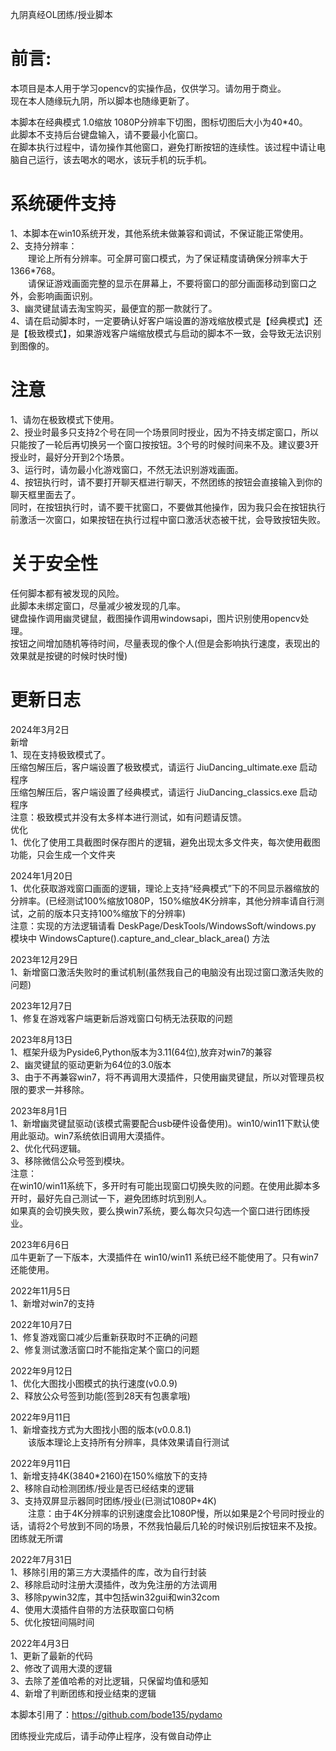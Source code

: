 
九阴真经OL团练/授业脚本  

# 前言:  
本项目是本人用于学习opencv的实操作品，仅供学习。请勿用于商业。  
现在本人随缘玩九阴，所以脚本也随缘更新了。  

本脚本在经典模式 1.0缩放 1080P分辨率下切图，图标切图后大小为40*40。  
此脚本不支持后台键盘输入，请不要最小化窗口。   
在脚本执行过程中，请勿操作其他窗口，避免打断按钮的连续性。该过程中请让电脑自己运行，该去喝水的喝水，该玩手机的玩手机。  

  
# 系统硬件支持  
1、本脚本在win10系统开发，其他系统未做兼容和调试，不保证能正常使用。  
2、支持分辨率：  
&emsp;&emsp;理论上所有分辨率。可全屏可窗口模式，为了保证精度请确保分辨率大于1366*768。  
&emsp;&emsp;请保证游戏画面完整的显示在屏幕上，不要将窗口的部分画面移动到窗口之外，会影响画面识别。  
3、幽灵键鼠请去淘宝购买，最便宜的那一款就行了。  
4、请在启动脚本时，一定要确认好客户端设置的游戏缩放模式是【经典模式】还是【极致模式】，如果游戏客户端缩放模式与启动的脚本不一致，会导致无法识别到图像的。  

# 注意
1、请勿在极致模式下使用。  
2、授业时最多只支持2个号在同一个场景同时授业，因为不持支绑定窗口，所以只能按了一轮后再切换另一个窗口按按钮。3个号的时候时间来不及。建议要3开授业时，最好分开到2个场景。     
3、运行时，请勿最小化游戏窗口，不然无法识别游戏画面。  
4、按钮执行时，请不要打开聊天框进行聊天，不然团练的按钮会直接输入到你的聊天框里面去了。  
同时，在按钮执行时，请不要干扰窗口，不要做其他操作，因为我只会在按钮执行前激活一次窗口，如果按钮在执行过程中窗口激活状态被干扰，会导致按钮失败。    
 
# 关于安全性
任何脚本都有被发现的风险。  
此脚本未绑定窗口，尽量减少被发现的几率。  
键盘操作调用幽灵键鼠，截图操作调用windowsapi，图片识别使用opencv处理。  
按钮之间增加随机等待时间，尽量表现的像个人(但是会影响执行速度，表现出的效果就是按键的时候时快时慢)  

# 更新日志  
2024年3月2日   
新增  
1、现在支持极致模式了。  
压缩包解压后，客户端设置了极致模式，请运行 JiuDancing_ultimate.exe 启动程序  
压缩包解压后，客户端设置了经典模式，请运行 JiuDancing_classics.exe 启动程序  
注意：极致模式并没有太多样本进行测试，如有问题请反馈。  
优化  
1、优化了使用工具截图时保存图片的逻辑，避免出现太多文件夹，每次使用截图功能，只会生成一个文件夹  


2024年1月20日  
1、优化获取游戏窗口画面的逻辑，理论上支持“经典模式”下的不同显示器缩放的分辨率。(已经测试100%缩放1080P，150%缩放4K分辨率，其他分辨率请自行测试，之前的版本只支持100%缩放下的分辨率)  
注意：实现的方法逻辑请看 DeskPage/DeskTools/WindowsSoft/windows.py 模块中 WindowsCapture().capture_and_clear_black_area() 方法  

2023年12月29日  
1、新增窗口激活失败时的重试机制(虽然我自己的电脑没有出现过窗口激活失败的问题)  


2023年12月7日  
1、修复在游戏客户端更新后游戏窗口句柄无法获取的问题  


2023年8月13日  
1、框架升级为Pyside6,Python版本为3.11(64位),放弃对win7的兼容  
2、幽灵键鼠的驱动更新为64位的3.0版本  
3、由于不再兼容win7，将不再调用大漠插件，只使用幽灵键鼠，所以对管理员权限的要求一并移除。  


2023年8月1日  
1、新增幽灵键鼠驱动(该模式需要配合usb硬件设备使用)。win10/win11下默认使用此驱动。win7系统依旧调用大漠插件。    
2、优化代码逻辑。  
3、移除微信公众号签到模块。  
注意：  
在win10/win11系统下，多开时有可能出现窗口切换失败的问题。在使用此脚本多开时，最好先自己测试一下，避免团练时坑到别人。  
如果真的会切换失败，要么换win7系统，要么每次只勾选一个窗口进行团练授业。

2023年6月6日  
瓜牛更新了一下版本，大漠插件在 win10/win11 系统已经不能使用了。只有win7还能使用。  

2022年11月5日  
1、新增对win7的支持  

2022年10月7日  
1、修复游戏窗口减少后重新获取时不正确的问题  
2、修复测试激活窗口时不能指定某个窗口的问题  


2022年9月12日  
1、优化大图找小图模式的执行速度(v0.0.9)  
2、释放公众号签到功能(签到28天有包裹拿哦)


2022年9月11日  
1、新增查找方式为大图找小图的版本(v0.0.8.1)  
&emsp;&emsp;该版本理论上支持所有分辨率，具体效果请自行测试


2022年9月11日  
1、新增支持4K(3840*2160)在150%缩放下的支持  
2、移除自动检测团练/授业是否已经结束的逻辑  
3、支持双屏显示器同时团练/授业(已测试1080P+4K)  
&emsp;&emsp;注意：由于4K分辨率的识别速度会比1080P慢，所以如果是2个号同时授业的话，请将2个号放到不同的场景，不然我怕最后几轮的时候识别后按钮来不及按。团练就无所谓  

2022年7月31日  
1、移除引用的第三方大漠插件的库，改为自行封装  
2、移除启动时注册大漠插件，改为免注册的方法调用  
3、移除pywin32库，其中包括win32gui和win32com  
4、使用大漠插件自带的方法获取窗口句柄  
5、优化按钮间隔时间

2022年4月3日  
1、更新了最新的代码  
2、修改了调用大漠的逻辑  
3、去除了差值哈希的对比逻辑，只保留均值和感知  
4、新增了判断团练和授业结束的逻辑

本脚本引用了：https://github.com/bode135/pydamo  

团练授业完成后，请手动停止程序，没有做自动停止
